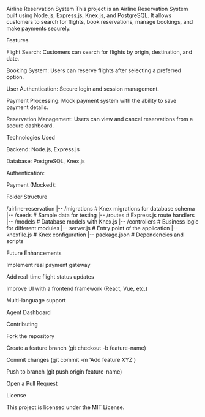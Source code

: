 Airline Reservation System
This project is an Airline Reservation System built using Node.js, Express.js, Knex.js, and PostgreSQL. It allows customers to search for flights, book reservations, manage bookings, and make payments securely.



Features

Flight Search: Customers can search for flights by origin, destination, and date.

Booking System: Users can reserve flights after selecting a preferred option.

User Authentication: Secure login and session management.

Payment Processing: Mock payment system with the ability to save payment details.

Reservation Management: Users can view and cancel reservations from a secure dashboard.



Technologies Used

Backend: Node.js, Express.js

Database: PostgreSQL, Knex.js

Authentication: 

Payment (Mocked): 



Folder Structure

/airline-reservation
|-- /migrations  # Knex migrations for database schema
|-- /seeds       # Sample data for testing
|-- /routes      # Express.js route handlers
|-- /models      # Database models with Knex.js
|-- /controllers # Business logic for different modules
|-- server.js    # Entry point of the application
|-- knexfile.js  # Knex configuration
|-- package.json # Dependencies and scripts


Future Enhancements

Implement real payment gateway 

Add real-time flight status updates

Improve UI with a frontend framework (React, Vue, etc.)

Multi-language support

Agent Dashboard


Contributing

Fork the repository

Create a feature branch (git checkout -b feature-name)

Commit changes (git commit -m 'Add feature XYZ')

Push to branch (git push origin feature-name)

Open a Pull Request


License

This project is licensed under the MIT License.
